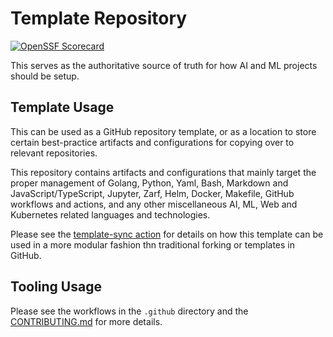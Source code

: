 # Template Repository

[![OpenSSF Scorecard](https://api.securityscorecards.dev/projects/github.com/justinthelaw/repository-template/badge)](https://securityscorecards.dev/viewer/?uri=github.com/justinthelaw/repository-template)

This serves as the authoritative source of truth for how AI and ML projects should be setup.

## Template Usage

This can be used as a GitHub repository template, or as a location to store certain best-practice artifacts and configurations for copying over to relevant repositories.

This repository contains artifacts and configurations that mainly target the proper management of Golang, Python, Yaml, Bash, Markdown and JavaScript/TypeScript, Jupyter, Zarf, Helm, Docker, Makefile, GitHub workflows and actions, and any other miscellaneous AI, ML, Web and Kubernetes related languages and technologies.

Please see the [template-sync action](.github/workflows/template-sync.yaml) for details on how this template can be used in a more modular fashion thn traditional forking or templates in GitHub.

## Tooling Usage

Please see the workflows in the `.github` directory and the [CONTRIBUTING.md](.github/CONTRIBUTING.md) for more details.
